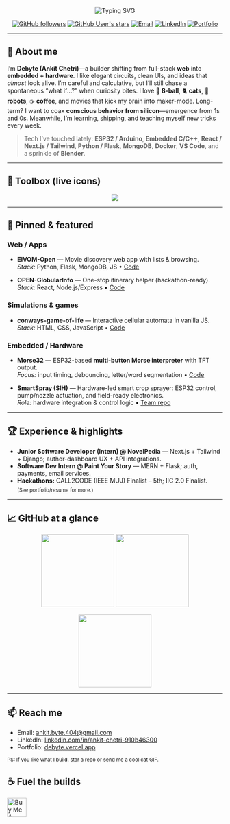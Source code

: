 <!-- Centered banner -->
<p align="center">
  <img src="https://readme-typing-svg.demolab.com?font=Fira+Code&size=28&pause=1200&center=true&vCenter=true&width=800&lines=Hey%2C+I'm+Debyte+(Ankit+Chetri)!;I+build+for+web+%E2%86%92+hardware+%E2%86%92+%F0%9F%A4%96+emergent+ideas;Coffee%2C+cats%2C+robots%2C+and+really+good+mornings+%E2%98%95%EF%B8%8F" alt="Typing SVG" />
</p>

<p align="center">
  <a href="https://github.com/Debyte404"><img alt="GitHub followers" src="https://img.shields.io/github/followers/Debyte404?style=for-the-badge&logo=github"></a>
  <a href="https://github.com/Debyte404?tab=stars"><img alt="GitHub User's stars" src="https://img.shields.io/github/stars/Debyte404?affiliations=OWNER&style=for-the-badge"></a>
  <a href="mailto:ankit.byte.404@gmail.com"><img alt="Email" src="https://img.shields.io/badge/Email-ankit.byte.404%40gmail.com-blue?style=for-the-badge&logo=gmail"></a>
  <a href="https://linkedin.com/in/ankit-chetri-910b46300"><img alt="LinkedIn" src="https://img.shields.io/badge/LinkedIn-Ankit%20Chetri-0A66C2?style=for-the-badge&logo=linkedin"></a>
  <a href="https://debyte.vercel.app/"><img alt="Portfolio" src="https://img.shields.io/badge/Portfolio-debyte.vercel.app-black?style=for-the-badge&logo=vercel"></a>
</p>

---

## 🧠 About me

I’m **Debyte (Ankit Chetri)**—a builder shifting from full-stack **web** into **embedded + hardware**. I like elegant circuits, clean UIs, and ideas that *almost* look alive. I’m careful and calculative, but I’ll still chase a spontaneous “what if…?” when curiosity bites. I love 🎱 **8-ball**, 🐈 **cats**, 🤖 **robots**, ☕ **coffee**, and movies that kick my brain into maker-mode. Long-term? I want to coax **conscious behavior from silicon**—emergence from 1s and 0s. Meanwhile, I’m learning, shipping, and teaching myself new tricks every week.

> Tech I’ve touched lately: **ESP32 / Arduino**, **Embedded C/C++**, **React / Next.js / Tailwind**, **Python / Flask**, **MongoDB**, **Docker**, **VS Code**, and a sprinkle of **Blender**.

---

## 🔧 Toolbox (live icons)

<p align="center">
  <img src="https://skillicons.dev/icons?i=cpp,c,python,js,ts,html,css,react,nextjs,tailwind,nodejs,flask,django,mongodb,docker,git,arduino,raspberrypi,linux,vscode,blender&perline=10" />
</p>

---

## 🚀 Pinned & featured

### Web / Apps
- **EIVOM-Open** — Movie discovery web app with lists & browsing.  
  _Stack:_ Python, Flask, MongoDB, JS • [Code](https://github.com/Debyte404/EIVOM-Open)
  
- **OPEN-GlobularInfo** — One-stop itinerary helper (hackathon-ready).  
  _Stack:_ React, Node.js/Express • [Code](https://github.com/Debyte404/OPEN-GlobularInfo)

### Simulations & games
- **conways-game-of-life** — Interactive cellular automata in vanilla JS.  
  _Stack:_ HTML, CSS, JavaScript • [Code](https://github.com/Debyte404/conways-game-of-life)

### Embedded / Hardware
- **Morse32** — ESP32-based **multi-button Morse interpreter** with TFT output.  
  _Focus:_ input timing, debouncing, letter/word segmentation • [Code](https://github.com/Debyte404/Morse32)

- **SmartSpray (SIH)** — Hardware-led smart crop sprayer: ESP32 control, pump/nozzle actuation, and field-ready electronics.  
  _Role:_ hardware integration & control logic • [Team repo](https://github.com/slyeet03/SmartSpray)

---

## 🏆 Experience & highlights
- **Junior Software Developer (Intern) @ NovelPedia** — Next.js + Tailwind + Django; author-dashboard UX + API integrations.  
- **Software Dev Intern @ Paint Your Story** — MERN + Flask; auth, payments, email services.  
- **Hackathons:** CALL2CODE (IEEE MUJ) Finalist – 5th; IIC 2.0 Finalist.  
<sub>(See portfolio/resume for more.)</sub>

---

## 📈 GitHub at a glance

<p align="center">
  <img height="170" src="https://github-readme-stats.vercel.app/api?username=Debyte404&show_icons=true&hide_title=true" />
  <img height="170" src="https://github-readme-streak-stats.herokuapp.com?user=Debyte404" />
</p>
<p align="center">
  <img height="170" src="https://github-readme-stats.vercel.app/api/top-langs/?username=Debyte404&layout=compact" />
</p>

---

## 📫 Reach me
- Email: [ankit.byte.404@gmail.com](mailto:ankit.byte.404@gmail.com)
- LinkedIn: [linkedin.com/in/ankit-chetri-910b46300](https://www.linkedin.com/in/ankit-chetri-910b46300)
- Portfolio: [debyte.vercel.app](https://debyte.vercel.app)

<sub>PS: If you like what I build, star a repo or send me a cool cat GIF.</sub>

## ☕ Fuel the builds
<a href="https://www.buymeacoffee.com/debyte" target="_blank">
  <img src="https://cdn.buymeacoffee.com/buttons/v2/default-yellow.png" alt="Buy Me A Coffee" height="45" />
</a>
